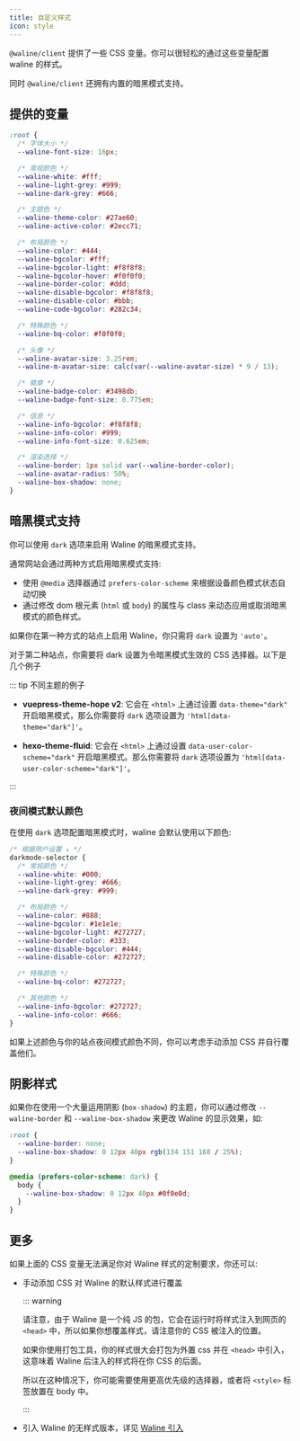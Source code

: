 ```yaml
---
title: 自定义样式
icon: style
---
```


`@waline/client` 提供了一些 CSS 变量。你可以很轻松的通过这些变量配置 waline 的样式。

同时 `@waline/client` 还拥有内置的暗黑模式支持。

<!-- more -->

## 提供的变量

```css
:root {
  /* 字体大小 */
  --waline-font-size: 16px;

  /* 常规颜色 */
  --waline-white: #fff;
  --waline-light-grey: #999;
  --waline-dark-grey: #666;

  /* 主题色 */
  --waline-theme-color: #27ae60;
  --waline-active-color: #2ecc71;

  /* 布局颜色 */
  --waline-color: #444;
  --waline-bgcolor: #fff;
  --waline-bgcolor-light: #f8f8f8;
  --waline-bgcolor-hover: #f0f0f0;
  --waline-border-color: #ddd;
  --waline-disable-bgcolor: #f8f8f8;
  --waline-disable-color: #bbb;
  --waline-code-bgcolor: #282c34;

  /* 特殊颜色 */
  --waline-bq-color: #f0f0f0;

  /* 头像 */
  --waline-avatar-size: 3.25rem;
  --waline-m-avatar-size: calc(var(--waline-avatar-size) * 9 / 13);

  /* 徽章 */
  --waline-badge-color: #3498db;
  --waline-badge-font-size: 0.775em;

  /* 信息 */
  --waline-info-bgcolor: #f8f8f8;
  --waline-info-color: #999;
  --waline-info-font-size: 0.625em;

  /* 渲染选择 */
  --waline-border: 1px solid var(--waline-border-color);
  --waline-avatar-radius: 50%;
  --waline-box-shadow: none;
}
```

## 暗黑模式支持

你可以使用 `dark` 选项来启用 Waline 的暗黑模式支持。

通常网站会通过两种方式启用暗黑模式支持:

- 使用 `@media` 选择器通过 `prefers-color-scheme` 来根据设备颜色模式状态自动切换
- 通过修改 dom 根元素 (`html` 或 `body`) 的属性与 class 来动态应用或取消暗黑模式的颜色样式。

如果你在第一种方式的站点上启用 Waline，你只需将 `dark` 设置为 `'auto'`。

对于第二种站点，你需要将 dark 设置为令暗黑模式生效的 CSS 选择器。以下是几个例子

::: tip 不同主题的例子

- **vuepress-theme-hope v2**: 它会在 `<html>` 上通过设置 `data-theme="dark"` 开启暗黑模式，那么你需要将 `dark` 选项设置为 `'html[data-theme="dark"]'`。

- **hexo-theme-fluid**: 它会在 `<html>` 上通过设置 `data-user-color-scheme="dark"` 开启暗黑模式。那么你需要将 `dark` 选项设置为 `'html[data-user-color-scheme="dark"]'`。

:::

### 夜间模式默认颜色

在使用 `dark` 选项配置暗黑模式时，waline 会默认使用以下颜色:

```css
/* 根据用户设置 ↓ */
darkmode-selector {
  /* 常规颜色 */
  --waline-white: #000;
  --waline-light-grey: #666;
  --waline-dark-grey: #999;

  /* 布局颜色 */
  --waline-color: #888;
  --waline-bgcolor: #1e1e1e;
  --waline-bgcolor-light: #272727;
  --waline-border-color: #333;
  --waline-disable-bgcolor: #444;
  --waline-disable-color: #272727;

  /* 特殊颜色 */
  --waline-bq-color: #272727;

  /* 其他颜色 */
  --waline-info-bgcolor: #272727;
  --waline-info-color: #666;
}
```

如果上述颜色与你的站点夜间模式颜色不同，你可以考虑手动添加 CSS 并自行覆盖他们。

## 阴影样式

如果你在使用一个大量运用阴影 (`box-shadow`) 的主题，你可以通过修改 `--waline-border` 和 `--waline-box-shadow` 来更改 Waline 的显示效果，如:

```css
:root {
  --waline-border: none;
  --waline-box-shadow: 0 12px 40px rgb(134 151 168 / 25%);
}

@media (prefers-color-scheme: dark) {
  body {
    --waline-box-shadow: 0 12px 40px #0f0e0d;
  }
}
```

## 更多

如果上面的 CSS 变量无法满足你对 Waline 样式的定制要求，你还可以:

- 手动添加 CSS 对 Waline 的默认样式进行覆盖

  ::: warning

  请注意，由于 Waline 是一个纯 JS 的包，它会在运行时将样式注入到网页的 `<head>` 中，所以如果你想覆盖样式，请注意你的 CSS 被注入的位置。

  如果你使用打包工具，你的样式很大会打包为外置 css 并在 `<head>` 中引入，这意味着 Waline 后注入的样式将在你 CSS 的后面。

  所以在这种情况下，你可能需要使用更高优先级的选择器，或者将 `<style>` 标签放置在 body 中。

  :::

- 引入 Waline 的无样式版本，详见 [Waline 引入](./import.md)
